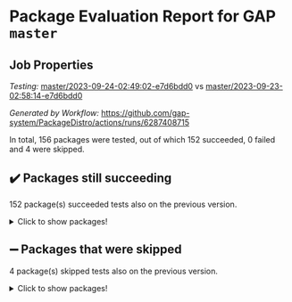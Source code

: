 # Package Evaluation Report for GAP `master`

## Job Properties

*Testing:* [master/2023-09-24-02:49:02-e7d6bdd0](https://github.com/gap-system/PackageDistro/blob/data/reports/master/2023-09-24-02:49:02-e7d6bdd0) vs [master/2023-09-23-02:58:14-e7d6bdd0](https://github.com/gap-system/PackageDistro/blob/data/reports/master/2023-09-23-02:58:14-e7d6bdd0)

*Generated by Workflow:* https://github.com/gap-system/PackageDistro/actions/runs/6287408715

In total, 156 packages were tested, out of which 152 succeeded, 0 failed and 4 were skipped.

## :heavy_check_mark: Packages still succeeding

152 package(s) succeeded tests also on the previous version.
<details><summary>Click to show packages!</summary>

- 4ti2interface 2023.02-04 [(success)](https://github.com/gap-system/PackageDistro/actions/runs/6287408715/job/17072076310)
- ace 5.6.2 [(success)](https://github.com/gap-system/PackageDistro/actions/runs/6287408715/job/17072076365)
- aclib 1.3.2 [(success)](https://github.com/gap-system/PackageDistro/actions/runs/6287408715/job/17072076423)
- agt 0.3.1 [(success)](https://github.com/gap-system/PackageDistro/actions/runs/6287408715/job/17072076466)
- alnuth 3.2.1 [(success)](https://github.com/gap-system/PackageDistro/actions/runs/6287408715/job/17072076509)
- anupq 3.3.0 [(success)](https://github.com/gap-system/PackageDistro/actions/runs/6287408715/job/17072076541)
- atlasrep 2.1.7 [(success)](https://github.com/gap-system/PackageDistro/actions/runs/6287408715/job/17072076582)
- autodoc 2023.06.19 [(success)](https://github.com/gap-system/PackageDistro/actions/runs/6287408715/job/17072077211)
- automata 1.15 [(success)](https://github.com/gap-system/PackageDistro/actions/runs/6287408715/job/17072077343)
- automgrp 1.3.2 [(success)](https://github.com/gap-system/PackageDistro/actions/runs/6287408715/job/17072077453)
- autpgrp 1.11 [(success)](https://github.com/gap-system/PackageDistro/actions/runs/6287408715/job/17072078127)
- cap 2023.09-05 [(success)](https://github.com/gap-system/PackageDistro/actions/runs/6287408715/job/17072078266)
- caratinterface 2.3.5 [(success)](https://github.com/gap-system/PackageDistro/actions/runs/6287408715/job/17072078345)
- cddinterface 2022.11.01 [(success)](https://github.com/gap-system/PackageDistro/actions/runs/6287408715/job/17072078435)
- circle 1.6.6 [(success)](https://github.com/gap-system/PackageDistro/actions/runs/6287408715/job/17072078532)
- classicpres 1.22 [(success)](https://github.com/gap-system/PackageDistro/actions/runs/6287408715/job/17072078641)
- cohomolo 1.6.11 [(success)](https://github.com/gap-system/PackageDistro/actions/runs/6287408715/job/17072078726)
- congruence 1.2.5 [(success)](https://github.com/gap-system/PackageDistro/actions/runs/6287408715/job/17072078840)
- corelg 1.56 [(success)](https://github.com/gap-system/PackageDistro/actions/runs/6287408715/job/17072078944)
- crime 1.6 [(success)](https://github.com/gap-system/PackageDistro/actions/runs/6287408715/job/17072079049)
- crisp 1.4.6 [(success)](https://github.com/gap-system/PackageDistro/actions/runs/6287408715/job/17072079139)
- crypting 0.10.4 [(success)](https://github.com/gap-system/PackageDistro/actions/runs/6287408715/job/17072079271)
- cryst 4.1.26 [(success)](https://github.com/gap-system/PackageDistro/actions/runs/6287408715/job/17072079370)
- crystcat 1.1.10 [(success)](https://github.com/gap-system/PackageDistro/actions/runs/6287408715/job/17072079482)
- ctbllib 1.3.6 [(success)](https://github.com/gap-system/PackageDistro/actions/runs/6287408715/job/17072079585)
- cubefree 1.19 [(success)](https://github.com/gap-system/PackageDistro/actions/runs/6287408715/job/17072079686)
- curlinterface 2.3.2 [(success)](https://github.com/gap-system/PackageDistro/actions/runs/6287408715/job/17072079824)
- cvec 2.8.1 [(success)](https://github.com/gap-system/PackageDistro/actions/runs/6287408715/job/17072079955)
- datastructures 0.3.0 [(success)](https://github.com/gap-system/PackageDistro/actions/runs/6287408715/job/17072080057)
- deepthought 1.0.6 [(success)](https://github.com/gap-system/PackageDistro/actions/runs/6287408715/job/17072080171)
- design 1.8 [(success)](https://github.com/gap-system/PackageDistro/actions/runs/6287408715/job/17072080269)
- difsets 2.3.1 [(success)](https://github.com/gap-system/PackageDistro/actions/runs/6287408715/job/17072080361)
- digraphs 1.6.3 [(success)](https://github.com/gap-system/PackageDistro/actions/runs/6287408715/job/17072080467)
- edim 1.3.7 [(success)](https://github.com/gap-system/PackageDistro/actions/runs/6287408715/job/17072080567)
- example 4.3.4 [(success)](https://github.com/gap-system/PackageDistro/actions/runs/6287408715/job/17072080671)
- examplesforhomalg 2023.08-02 [(success)](https://github.com/gap-system/PackageDistro/actions/runs/6287408715/job/17072080792)
- factint 1.6.3 [(success)](https://github.com/gap-system/PackageDistro/actions/runs/6287408715/job/17072080873)
- ferret 1.0.9 [(success)](https://github.com/gap-system/PackageDistro/actions/runs/6287408715/job/17072080970)
- fga 1.5.0 [(success)](https://github.com/gap-system/PackageDistro/actions/runs/6287408715/job/17072081072)
- fining 1.5.6 [(success)](https://github.com/gap-system/PackageDistro/actions/runs/6287408715/job/17072081159)
- float 1.0.3 [(success)](https://github.com/gap-system/PackageDistro/actions/runs/6287408715/job/17072081239)
- format 1.4.3 [(success)](https://github.com/gap-system/PackageDistro/actions/runs/6287408715/job/17072081304)
- forms 1.2.9 [(success)](https://github.com/gap-system/PackageDistro/actions/runs/6287408715/job/17072081375)
- fplsa 1.2.6 [(success)](https://github.com/gap-system/PackageDistro/actions/runs/6287408715/job/17072081444)
- fr 2.4.12 [(success)](https://github.com/gap-system/PackageDistro/actions/runs/6287408715/job/17072081502)
- francy 2.0.3 [(success)](https://github.com/gap-system/PackageDistro/actions/runs/6287408715/job/17072081573)
- fwtree 1.3 [(success)](https://github.com/gap-system/PackageDistro/actions/runs/6287408715/job/17072081654)
- gapdoc 1.6.6 [(success)](https://github.com/gap-system/PackageDistro/actions/runs/6287408715/job/17072081715)
- gauss 2023.02-04 [(success)](https://github.com/gap-system/PackageDistro/actions/runs/6287408715/job/17072081769)
- gaussforhomalg 2023.08-01 [(success)](https://github.com/gap-system/PackageDistro/actions/runs/6287408715/job/17072081822)
- gbnp 1.0.5 [(success)](https://github.com/gap-system/PackageDistro/actions/runs/6287408715/job/17072081871)
- generalizedmorphismsforcap 2023.08-02 [(success)](https://github.com/gap-system/PackageDistro/actions/runs/6287408715/job/17072081916)
- genss 1.6.8 [(success)](https://github.com/gap-system/PackageDistro/actions/runs/6287408715/job/17072081973)
- gradedmodules 2023.08-01 [(success)](https://github.com/gap-system/PackageDistro/actions/runs/6287408715/job/17072082024)
- gradedringforhomalg 2023.08-01 [(success)](https://github.com/gap-system/PackageDistro/actions/runs/6287408715/job/17072082078)
- grape 4.9.0 [(success)](https://github.com/gap-system/PackageDistro/actions/runs/6287408715/job/17072082139)
- groupoids 1.73 [(success)](https://github.com/gap-system/PackageDistro/actions/runs/6287408715/job/17072082202)
- grpconst 2.6.4 [(success)](https://github.com/gap-system/PackageDistro/actions/runs/6287408715/job/17072082263)
- guarana 0.96.3 [(success)](https://github.com/gap-system/PackageDistro/actions/runs/6287408715/job/17072082321)
- guava 3.18 [(success)](https://github.com/gap-system/PackageDistro/actions/runs/6287408715/job/17072082373)
- hap 1.58 [(success)](https://github.com/gap-system/PackageDistro/actions/runs/6287408715/job/17072082428)
- hapcryst 0.1.15 [(success)](https://github.com/gap-system/PackageDistro/actions/runs/6287408715/job/17072082486)
- hecke 1.5.3 [(success)](https://github.com/gap-system/PackageDistro/actions/runs/6287408715/job/17072082554)
- help 3.5 [(success)](https://github.com/gap-system/PackageDistro/actions/runs/6287408715/job/17072082645)
- homalg 2023.08-02 [(success)](https://github.com/gap-system/PackageDistro/actions/runs/6287408715/job/17072082686)
- homalgtocas 2023.08-01 [(success)](https://github.com/gap-system/PackageDistro/actions/runs/6287408715/job/17072082733)
- idrel 2.45 [(success)](https://github.com/gap-system/PackageDistro/actions/runs/6287408715/job/17072082791)
- images 1.3.1 [(success)](https://github.com/gap-system/PackageDistro/actions/runs/6287408715/job/17072082858)
- intpic 0.3.0 [(success)](https://github.com/gap-system/PackageDistro/actions/runs/6287408715/job/17072082927)
- io 4.8.1 [(success)](https://github.com/gap-system/PackageDistro/actions/runs/6287408715/job/17072082979)
- io_forhomalg 2023.02-04 [(success)](https://github.com/gap-system/PackageDistro/actions/runs/6287408715/job/17072083031)
- irredsol 1.4.4 [(success)](https://github.com/gap-system/PackageDistro/actions/runs/6287408715/job/17072083083)
- json 2.1.1 [(success)](https://github.com/gap-system/PackageDistro/actions/runs/6287408715/job/17072083125)
- jupyterkernel 1.5.0 [(success)](https://github.com/gap-system/PackageDistro/actions/runs/6287408715/job/17072083184)
- jupyterviz 1.5.6 [(success)](https://github.com/gap-system/PackageDistro/actions/runs/6287408715/job/17072083246)
- kan 1.36 [(success)](https://github.com/gap-system/PackageDistro/actions/runs/6287408715/job/17072083301)
- kbmag 1.5.11 [(success)](https://github.com/gap-system/PackageDistro/actions/runs/6287408715/job/17072083360)
- laguna 3.9.6 [(success)](https://github.com/gap-system/PackageDistro/actions/runs/6287408715/job/17072083423)
- liealgdb 2.2.1 [(success)](https://github.com/gap-system/PackageDistro/actions/runs/6287408715/job/17072083491)
- liepring 2.8 [(success)](https://github.com/gap-system/PackageDistro/actions/runs/6287408715/job/17072083552)
- liering 2.4.2 [(success)](https://github.com/gap-system/PackageDistro/actions/runs/6287408715/job/17072083614)
- linearalgebraforcap 2023.09-01 [(success)](https://github.com/gap-system/PackageDistro/actions/runs/6287408715/job/17072083674)
- localizeringforhomalg 2023.08-02 [(success)](https://github.com/gap-system/PackageDistro/actions/runs/6287408715/job/17072083740)
- loops 3.4.3 [(success)](https://github.com/gap-system/PackageDistro/actions/runs/6287408715/job/17072083801)
- lpres 1.0.3 [(success)](https://github.com/gap-system/PackageDistro/actions/runs/6287408715/job/17072083853)
- majoranaalgebras 1.5.1 [(success)](https://github.com/gap-system/PackageDistro/actions/runs/6287408715/job/17072083912)
- mapclass 1.4.6 [(success)](https://github.com/gap-system/PackageDistro/actions/runs/6287408715/job/17072083965)
- matgrp 0.70 [(success)](https://github.com/gap-system/PackageDistro/actions/runs/6287408715/job/17072084023)
- matricesforhomalg 2023.08-02 [(success)](https://github.com/gap-system/PackageDistro/actions/runs/6287408715/job/17072084076)
- modisom 2.5.4 [(success)](https://github.com/gap-system/PackageDistro/actions/runs/6287408715/job/17072084129)
- modulepresentationsforcap 2023.09-01 [(success)](https://github.com/gap-system/PackageDistro/actions/runs/6287408715/job/17072084184)
- modules 2023.08-02 [(success)](https://github.com/gap-system/PackageDistro/actions/runs/6287408715/job/17072084226)
- monoidalcategories 2023.08-11 [(success)](https://github.com/gap-system/PackageDistro/actions/runs/6287408715/job/17072084279)
- nconvex 2022.09-01 [(success)](https://github.com/gap-system/PackageDistro/actions/runs/6287408715/job/17072084319)
- nilmat 1.4.2 [(success)](https://github.com/gap-system/PackageDistro/actions/runs/6287408715/job/17072084373)
- nock 1.5 [(success)](https://github.com/gap-system/PackageDistro/actions/runs/6287408715/job/17072084433)
- normalizinterface 1.3.6 [(success)](https://github.com/gap-system/PackageDistro/actions/runs/6287408715/job/17072084491)
- nq 2.5.10 [(success)](https://github.com/gap-system/PackageDistro/actions/runs/6287408715/job/17072084561)
- numericalsgps 1.3.1 [(success)](https://github.com/gap-system/PackageDistro/actions/runs/6287408715/job/17072084653)
- openmath 11.5.3 [(success)](https://github.com/gap-system/PackageDistro/actions/runs/6287408715/job/17072084726)
- orb 4.9.0 [(success)](https://github.com/gap-system/PackageDistro/actions/runs/6287408715/job/17072084791)
- packagemanager 1.4.1 [(success)](https://github.com/gap-system/PackageDistro/actions/runs/6287408715/job/17072084871)
- patternclass 2.4.3 [(success)](https://github.com/gap-system/PackageDistro/actions/runs/6287408715/job/17072084929)
- permut 2.0.4 [(success)](https://github.com/gap-system/PackageDistro/actions/runs/6287408715/job/17072085016)
- polenta 1.3.10 [(success)](https://github.com/gap-system/PackageDistro/actions/runs/6287408715/job/17072085091)
- polymaking 0.8.6 [(success)](https://github.com/gap-system/PackageDistro/actions/runs/6287408715/job/17072085181)
- primgrp 3.4.4 [(success)](https://github.com/gap-system/PackageDistro/actions/runs/6287408715/job/17072085245)
- profiling 2.5.4 [(success)](https://github.com/gap-system/PackageDistro/actions/runs/6287408715/job/17072085318)
- qpa 1.34 [(success)](https://github.com/gap-system/PackageDistro/actions/runs/6287408715/job/17072085389)
- quagroup 1.8.3 [(success)](https://github.com/gap-system/PackageDistro/actions/runs/6287408715/job/17072085475)
- radiroot 2.9 [(success)](https://github.com/gap-system/PackageDistro/actions/runs/6287408715/job/17072085553)
- rcwa 4.7.1 [(success)](https://github.com/gap-system/PackageDistro/actions/runs/6287408715/job/17072085627)
- rds 1.8 [(success)](https://github.com/gap-system/PackageDistro/actions/runs/6287408715/job/17072085712)
- recog 1.4.2 [(success)](https://github.com/gap-system/PackageDistro/actions/runs/6287408715/job/17072085797)
- repndecomp 1.3.0 [(success)](https://github.com/gap-system/PackageDistro/actions/runs/6287408715/job/17072085893)
- repsn 3.1.1 [(success)](https://github.com/gap-system/PackageDistro/actions/runs/6287408715/job/17072086008)
- resclasses 4.7.3 [(success)](https://github.com/gap-system/PackageDistro/actions/runs/6287408715/job/17072086100)
- ringsforhomalg 2023.08-02 [(success)](https://github.com/gap-system/PackageDistro/actions/runs/6287408715/job/17072086182)
- sco 2023.08-01 [(success)](https://github.com/gap-system/PackageDistro/actions/runs/6287408715/job/17072086266)
- scscp 2.4.1 [(success)](https://github.com/gap-system/PackageDistro/actions/runs/6287408715/job/17072086356)
- semigroups 5.3.1 [(success)](https://github.com/gap-system/PackageDistro/actions/runs/6287408715/job/17072086430)
- sglppow 2.3 [(success)](https://github.com/gap-system/PackageDistro/actions/runs/6287408715/job/17072086550)
- sgpviz 0.999.5 [(success)](https://github.com/gap-system/PackageDistro/actions/runs/6287408715/job/17072086640)
- simpcomp 2.1.14 [(success)](https://github.com/gap-system/PackageDistro/actions/runs/6287408715/job/17072086718)
- singular 2023.02.09 [(success)](https://github.com/gap-system/PackageDistro/actions/runs/6287408715/job/17072086803)
- sl2reps 1.1 [(success)](https://github.com/gap-system/PackageDistro/actions/runs/6287408715/job/17072086882)
- sla 1.5.3 [(success)](https://github.com/gap-system/PackageDistro/actions/runs/6287408715/job/17072086987)
- smallgrp 1.5.3 [(success)](https://github.com/gap-system/PackageDistro/actions/runs/6287408715/job/17072087109)
- smallsemi 0.6.13 [(success)](https://github.com/gap-system/PackageDistro/actions/runs/6287408715/job/17072087215)
- sonata 2.9.6 [(success)](https://github.com/gap-system/PackageDistro/actions/runs/6287408715/job/17072087336)
- sophus 1.27 [(success)](https://github.com/gap-system/PackageDistro/actions/runs/6287408715/job/17072087458)
- sotgrps 1.2 [(success)](https://github.com/gap-system/PackageDistro/actions/runs/6287408715/job/17072087582)
- spinsym 1.5.2 [(success)](https://github.com/gap-system/PackageDistro/actions/runs/6287408715/job/17072087692)
- standardff 1.0 [(success)](https://github.com/gap-system/PackageDistro/actions/runs/6287408715/job/17072087789)
- symbcompcc 1.3.2 [(success)](https://github.com/gap-system/PackageDistro/actions/runs/6287408715/job/17072087915)
- thelma 1.3 [(success)](https://github.com/gap-system/PackageDistro/actions/runs/6287408715/job/17072088038)
- tomlib 1.2.9 [(success)](https://github.com/gap-system/PackageDistro/actions/runs/6287408715/job/17072088164)
- toolsforhomalg 2023.07-01 [(success)](https://github.com/gap-system/PackageDistro/actions/runs/6287408715/job/17072088292)
- toric 1.9.5 [(success)](https://github.com/gap-system/PackageDistro/actions/runs/6287408715/job/17072088432)
- toricvarieties 2022.07.13 [(success)](https://github.com/gap-system/PackageDistro/actions/runs/6287408715/job/17072088567)
- transgrp 3.6.4 [(success)](https://github.com/gap-system/PackageDistro/actions/runs/6287408715/job/17072088807)
- ugaly 4.1.3 [(success)](https://github.com/gap-system/PackageDistro/actions/runs/6287408715/job/17072089039)
- unipot 1.5 [(success)](https://github.com/gap-system/PackageDistro/actions/runs/6287408715/job/17072089131)
- unitlib 4.2.0 [(success)](https://github.com/gap-system/PackageDistro/actions/runs/6287408715/job/17072089230)
- utils 0.84 [(success)](https://github.com/gap-system/PackageDistro/actions/runs/6287408715/job/17072089327)
- uuid 0.7 [(success)](https://github.com/gap-system/PackageDistro/actions/runs/6287408715/job/17072089398)
- walrus 0.9991 [(success)](https://github.com/gap-system/PackageDistro/actions/runs/6287408715/job/17072089493)
- wedderga 4.10.4 [(success)](https://github.com/gap-system/PackageDistro/actions/runs/6287408715/job/17072089582)
- xmod 2.91 [(success)](https://github.com/gap-system/PackageDistro/actions/runs/6287408715/job/17072089675)
- xmodalg 1.23 [(success)](https://github.com/gap-system/PackageDistro/actions/runs/6287408715/job/17072089752)
- yangbaxter 0.10.3 [(success)](https://github.com/gap-system/PackageDistro/actions/runs/6287408715/job/17072089821)
- zeromqinterface 0.14 [(success)](https://github.com/gap-system/PackageDistro/actions/runs/6287408715/job/17072089881)
</details>

## :heavy_minus_sign: Packages that were skipped

4 package(s) skipped tests also on the previous version.
<details><summary>Click to show packages!</summary>

- browse 1.8.21 [(skipped)](https://github.com/gap-system/PackageDistro/actions/runs/6287408715/job/17071832002)
- itc 1.5.1 [(skipped)](https://github.com/gap-system/PackageDistro/actions/runs/6287408715/job/17071832002)
- polycyclic 2.16 [(skipped)](https://github.com/gap-system/PackageDistro/actions/runs/6287408715/job/17071832002)
- xgap 4.31 [(skipped)](https://github.com/gap-system/PackageDistro/actions/runs/6287408715/job/17071832002)
</details>

